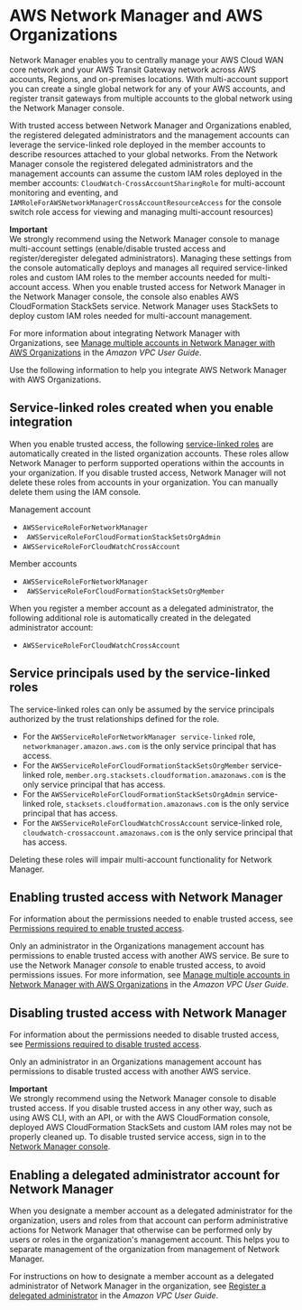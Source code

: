 # AWS Network Manager and AWS Organizations<a name="services-that-can-integrate-network-manager"></a>

Network Manager enables you to centrally manage your AWS Cloud WAN core network and your AWS Transit Gateway network across AWS accounts, Regions, and on\-premises locations\. With multi\-account support you can create a single global network for any of your AWS accounts, and register transit gateways from multiple accounts to the global network using the Network Manager console\. 

With trusted access between Network Manager and Organizations enabled, the registered delegated administrators and the management accounts can leverage the service\-linked role deployed in the member accounts to describe resources attached to your global networks\. From the Network Manager console the registered delegated administrators and the management accounts can assume the custom IAM roles deployed in the member accounts: `CloudWatch-CrossAccountSharingRole` for multi\-account monitoring and eventing, and `IAMRoleForAWSNetworkManagerCrossAccountResourceAccess` for the console switch role access for viewing and managing multi\-account resources\) 

**Important**  
We strongly recommend using the Network Manager console to manage multi\-account settings \(enable/disable trusted access and register/deregister delegated administrators\)\. Managing these settings from the console automatically deploys and manages all required service\-linked roles and custom IAM roles to the member accounts needed for multi\-account access\.
 When you enable trusted access for Network Manager in the Network Manager console, the console also enables AWS CloudFormation StackSets service\. Network Manager uses StackSets to deploy custom IAM roles needed for multi\-account management\.

For more information about integrating Network Manager with Organizations, see [Manage multiple accounts in Network Manager with AWS Organizations](https://docs.aws.amazon.com/vpc/latest/tgwnm/tgw-nm-multi.html) in the *Amazon VPC User Guide*\.

Use the following information to help you integrate AWS Network Manager with AWS Organizations\.



## Service\-linked roles created when you enable integration<a name="integrate-enable-slr-network-manager"></a>

When you enable trusted access, the following [service\-linked roles](https://docs.aws.amazon.com/IAM/latest/UserGuide/using-service-linked-roles.html) are automatically created in the listed organization accounts\. These roles allow Network Manager to perform supported operations within the accounts in your organization\. If you disable trusted access, Network Manager will not delete these roles from accounts in your organization\. You can manually delete them using the IAM console\.

Management account
+  `AWSServiceRoleForNetworkManager`
+ ` AWSServiceRoleForCloudFormationStackSetsOrgAdmin`
+  `AWSServiceRoleForCloudWatchCrossAccount`

Member accounts
+  `AWSServiceRoleForNetworkManager`
+ ` AWSServiceRoleForCloudFormationStackSetsOrgMember`

When you register a member account as a delegated administrator, the following additional role is automatically created in the delegated administrator account:
+  `AWSServiceRoleForCloudWatchCrossAccount`

## Service principals used by the service\-linked roles<a name="integrate-enable-svcprin-network-manager"></a>

The service\-linked roles can only be assumed by the service principals authorized by the trust relationships defined for the role\. 
+ For the `AWSServiceRoleForNetworkManager service-linked` role, `networkmanager.amazon.aws.com` is the only service principal that has access\. 
+ For the `AWSServiceRoleForCloudFormationStackSetsOrgMember` service\-linked role, `member.org.stacksets.cloudformation.amazonaws.com` is the only service principal that has access\. 
+ For the `AWSServiceRoleForCloudFormationStackSetsOrgAdmin` service\-linked role, `stacksets.cloudformation.amazonaws.com` is the only service principal that has access\. 
+ For the `AWSServiceRoleForCloudWatchCrossAccount` service\-linked role, `cloudwatch-crossaccount.amazonaws.com` is the only service principal that has access\. 

 Deleting these roles will impair multi\-account functionality for Network Manager\. 

## Enabling trusted access with Network Manager<a name="integrate-enable-ta-network-manager"></a>

For information about the permissions needed to enable trusted access, see [Permissions required to enable trusted access](orgs_integrate_services.md#orgs_trusted_access_perms)\.

Only an administrator in the Organizations management account has permissions to enable trusted access with another AWS service\. Be sure to use the Network Manager *console* to enable trusted access, to avoid permissions issues\. For more information, see [Manage multiple accounts in Network Manager with AWS Organizations](https://docs.aws.amazon.com/vpc/latest/tgwnm/tgw-nm-multi.html) in the *Amazon VPC User Guide*\.

## Disabling trusted access with Network Manager<a name="integrate-disable-ta-network-manager"></a>

For information about the permissions needed to disable trusted access, see [Permissions required to disable trusted access](orgs_integrate_services.md#orgs_trusted_access_disable_perms)\.

Only an administrator in an Organizations management account has permissions to disable trusted access with another AWS service\. 

**Important**  
We strongly recommend using the Network Manager console to disable trusted access\. If you disable trusted access in any other way, such as using AWS CLI, with an API, or with the AWS CloudFormation console, deployed AWS CloudFormation StackSets and custom IAM roles may not be properly cleaned up\. To disable trusted service access, sign in to the [Network Manager console](https://console.aws.amazon.com/vpc/home#networkmanager)\. 

## Enabling a delegated administrator account for Network Manager<a name="integrate-enable-da-network-manager"></a>

When you designate a member account as a delegated administrator for the organization, users and roles from that account can perform administrative actions for Network Manager that otherwise can be performed only by users or roles in the organization's management account\. This helps you to separate management of the organization from management of Network Manager\.

For instructions on how to designate a member account as a delegated administrator of Network Manager in the organization, see [Register a delegated administrator](https://docs.aws.amazon.com/AWSCloudFormation/latest/UserGuide/stacksets-orgs-delegated-admin.html) in the *Amazon VPC User Guide*\.